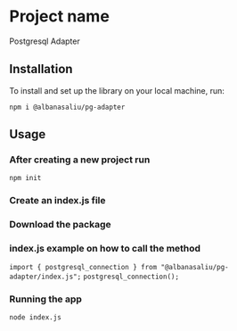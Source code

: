 # Project name
Postgresql Adapter

## Installation

To install and set up the library on your local machine, run:

`npm i @albanasaliu/pg-adapter`

## Usage

### After creating a new project run

`npm init`

### Create an index.js file

### Download the package

### index.js example on how to call the method

`import { postgresql_connection } from "@albanasaliu/pg-adapter/index.js";`
`postgresql_connection();`

### Running the app

`node index.js`